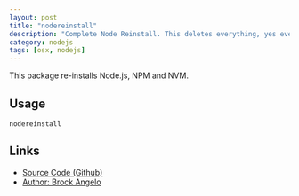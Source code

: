 ```yaml
---
layout: post
title: "nodereinstall"
description: "Complete Node Reinstall. This deletes everything, yes everything, and re-installs Node and NPM with NVM, then re-installs global NPM modules."
category: nodejs
tags: [osx, nodejs]
---
```

This package re-installs Node.js, NPM and NVM.
## Usage
`nodereinstall`
## Links
* [Source Code (Github)](https://github.com/brock/node-reinstall)
* [Author: Brock Angelo](https://github.com/brock)

